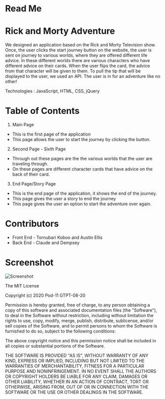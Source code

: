 # Read Me

# Rick and Morty Adventure

We designed an application based on the Rick and Morty Television show. Once, the user clicks the start journey button on the website, the user is sent on journey to various worlds, where they are offered different life advice. In these different worlds there are various characters who have different advice on their cards. When the user flips the card, the advice from that character will be given to them. To pull the tip that will be displayed to the user, we used an API. The user is in for an adventure like no other!

Technologies : JavaScript, HTML, CSS, jQuery

# Table of Contents 
1. Main Page
- This is the first page of the application 
- This page allows the user to start the journey by clicking the button.  
2. Second Page - Sixth Page
- Through out these pages are the the various worlds that the user are traveling through. 
- On these pages are different character cards that have advice on the back of their card. 
3. End Page/Story Page
- This is the end page of the application, it shows the end of the journey. 
- This page gives the user a story to end the journey 
- This page gives the user an option to start the adventure over again. 



# Contributors 
- Front End - Tornubari Koboo and Austin Ellis
- Back End -  Claude and Dempsey 

# Screenshot

![Screenshot](application-screenshot.png)

The MIT License

Copyright (c) 2020 Pod-11 GTPT-08-20

Permission is hereby granted, free of charge, to any person obtaining a copy
of this software and associated documentation files (the "Software"), to deal
in the Software without restriction, including without limitation the rights
to use, copy, modify, merge, publish, distribute, sublicense, and/or sell
copies of the Software, and to permit persons to whom the Software is
furnished to do so, subject to the following conditions:

The above copyright notice and this permission notice shall be included in
all copies or substantial portions of the Software.

THE SOFTWARE IS PROVIDED "AS IS", WITHOUT WARRANTY OF ANY KIND, EXPRESS OR
IMPLIED, INCLUDING BUT NOT LIMITED TO THE WARRANTIES OF MERCHANTABILITY,
FITNESS FOR A PARTICULAR PURPOSE AND NONINFRINGEMENT. IN NO EVENT SHALL THE
AUTHORS OR COPYRIGHT HOLDERS BE LIABLE FOR ANY CLAIM, DAMAGES OR OTHER
LIABILITY, WHETHER IN AN ACTION OF CONTRACT, TORT OR OTHERWISE, ARISING FROM,
OUT OF OR IN CONNECTION WITH THE SOFTWARE OR THE USE OR OTHER DEALINGS IN
THE SOFTWARE.
